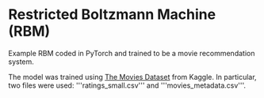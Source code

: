 # Restricted Boltzmann Machine (RBM)

Example RBM coded in PyTorch and trained to be a movie recommendation system.

The model was trained using [The Movies Dataset](https://www.kaggle.com/datasets/rounakbanik/the-movies-dataset) from Kaggle. In particular, two files were used: '''ratings_small.csv''' and '''movies_metadata.csv'''.
